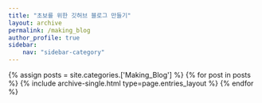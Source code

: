 ```yaml
---
title: "초보를 위한 깃허브 블로그 만들기"
layout: archive
permalink: /making_blog
author_profile: true
sidebar:
    nav: "sidebar-category"
---
```


<!-- 공백이 포함되어 있는 카테고리 이름의 경우 site.categories.['a b c'] 이런식으로! -->

{% assign posts = site.categories.['Making_Blog'] %}
{% for post in posts %} {% include archive-single.html type=page.entries_layout %} {% endfor %}